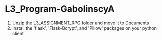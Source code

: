 # L3_Program-GabolinscyA
 1) Unzip the L3_ASSIGNMENT_RPG folder and move it to Documents
 2) Install the 'flask', 'Flask-Bcrypt', and 'Pillow' packages on your python client
